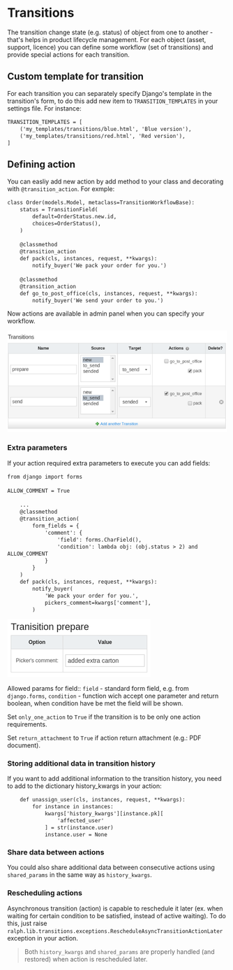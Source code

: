 # Transitions
The transition change state (e.g. status) of object from one to another - that's helps in product lifecycle management. For each object (asset, support, licence) you can define some workflow (set of transitions) and provide special actions for each transition.

## Custom template for transition
For each transition you can separately specify Django's template in the transition's form, to do this add new item to ``TRANSITION_TEMPLATES`` in your settings file. For instance:

```django
TRANSITION_TEMPLATES = [
    ('my_templates/transitions/blue.html', 'Blue version'),
    ('my_templates/transitions/red.html', 'Red version'),
]
```

## Defining action
You can easliy add new action by add method to your class and decorating with ``@transition_action``. For exmple:

```django
class Order(models.Model, metaclass=TransitionWorkflowBase):
    status = TransitionField(
        default=OrderStatus.new.id,
        choices=OrderStatus(),
    )

    @classmethod
    @transition_action
    def pack(cls, instances, request, **kwargs):
        notify_buyer('We pack your order for you.')

    @classmethod
    @transition_action
    def go_to_post_office(cls, instances, request, **kwargs):
        notify_buyer('We send your order to you.')
```

Now actions are available in admin panel when you can specify your workflow.

![Add transition](./img/add_transitions.png)

### Extra parameters

If your action required extra parameters to execute you can add fields:
```django
from django import forms

ALLOW_COMMENT = True

    ...
    @classmethod
    @transition_action(
        form_fields = {
            'comment': {
                'field': forms.CharField(),
                'condition': lambda obj: (obj.status > 2) and ALLOW_COMMENT
            }
        }
    )
    def pack(cls, instances, request, **kwargs):
        notify_buyer(
            'We pack your order for you.',
            pickers_comment=kwargs['comment'],
        )
```

![Extra params](./img/extra_params.png)

Allowed params for field::
    ``field`` - standard form field, e.g. from ``django.forms``,
    ``condition`` - function wich accept one parameter and return boolean, when condition have be met the field will be shown.

Set ``only_one_action`` to ``True`` if the transition is to be only one action requirements.

Set ``return_attachment`` to ``True`` if action return attachment (e.g.: PDF document).

### Storing additional data in transition history

If you want to add additional information to the transition history, you need to add to the dictionary history_kwargs in your action:

```django
    def unassign_user(cls, instances, request, **kwargs):
        for instance in instances:
            kwargs['history_kwargs'][instance.pk][
                'affected_user'
            ] = str(instance.user)
            instance.user = None
```

### Share data between actions

You could also share additional data between consecutive actions using `shared_params` in the same way as `history_kwargs`.

### Rescheduling actions

Asynchronous transition (action) is capable to reschedule it later (ex. when waiting for certain condition to be satisfied, instead of active waiting). To do this, just raise `ralph.lib.transitions.exceptions.RescheduleAsyncTransitionActionLater` exception in your action.

> Both `history_kwargs` and `shared_params` are properly handled (and restored) when action is rescheduled later.
